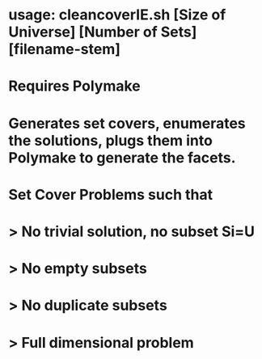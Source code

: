 # usage: cleancoverIE.sh [Size of Universe] [Number of Sets] [filename-stem]
# Requires Polymake
# Generates set covers, enumerates the solutions, plugs them into Polymake to generate the facets.
# Set Cover Problems such that
# > No trivial solution, no subset Si=U
# > No empty subsets
# > No duplicate subsets
# > Full dimensional problem
